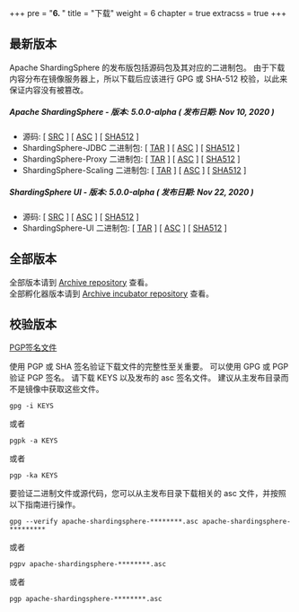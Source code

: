 +++
pre = "<b>6. </b>"
title = "下载"
weight = 6
chapter = true
extracss = true
+++

## 最新版本

Apache ShardingSphere 的发布版包括源码包及其对应的二进制包。
由于下载内容分布在镜像服务器上，所以下载后应该进行 GPG 或 SHA-512 校验，以此来保证内容没有被篡改。

##### Apache ShardingSphere - 版本: 5.0.0-alpha ( 发布日期: Nov 10, 2020 )

- 源码: [ [<u>SRC</u>](https://www.apache.org/dyn/closer.cgi/shardingsphere/5.0.0-alpha/apache-shardingsphere-5.0.0-alpha-src.zip) ] [ [<u>ASC</u>](https://downloads.apache.org/shardingsphere/5.0.0-alpha/apache-shardingsphere-5.0.0-alpha-src.zip.asc) ] [ [<u>SHA512</u>](https://downloads.apache.org/shardingsphere/5.0.0-alpha/apache-shardingsphere-5.0.0-alpha-src.zip.sha512) ]
- ShardingSphere-JDBC 二进制包: [ [<u>TAR</u>](https://www.apache.org/dyn/closer.cgi/shardingsphere/5.0.0-alpha/apache-shardingsphere-5.0.0-alpha-shardingsphere-jdbc-bin.tar.gz) ] [ [<u>ASC</u>](https://downloads.apache.org/shardingsphere/5.0.0-alpha/apache-shardingsphere-5.0.0-alpha-shardingsphere-jdbc-bin.tar.gz.asc) ] [ [<u>SHA512</u>](https://downloads.apache.org/shardingsphere/5.0.0-alpha/apache-shardingsphere-5.0.0-alpha-shardingsphere-jdbc-bin.tar.gz.sha512) ]
- ShardingSphere-Proxy 二进制包: [ [<u>TAR</u>](https://www.apache.org/dyn/closer.cgi/shardingsphere/5.0.0-alpha/apache-shardingsphere-5.0.0-alpha-shardingsphere-proxy-bin.tar.gz) ] [ [<u>ASC</u>](https://downloads.apache.org/shardingsphere/5.0.0-alpha/apache-shardingsphere-5.0.0-alpha-shardingsphere-proxy-bin.tar.gz.asc) ] [ [<u>SHA512</u>](https://downloads.apache.org/shardingsphere/5.0.0-alpha/apache-shardingsphere-5.0.0-alpha-shardingsphere-proxy-bin.tar.gz.sha512) ]
- ShardingSphere-Scaling 二进制包: [ [<u>TAR</u>](https://www.apache.org/dyn/closer.cgi/shardingsphere/5.0.0-alpha/apache-shardingsphere-5.0.0-alpha-shardingsphere-scaling-bin.tar.gz) ] [ [<u>ASC</u>](https://downloads.apache.org/shardingsphere/5.0.0-alpha/apache-shardingsphere-5.0.0-alpha-shardingsphere-scaling-bin.tar.gz.asc) ] [ [<u>SHA512</u>](https://downloads.apache.org/shardingsphere/5.0.0-alpha/apache-shardingsphere-5.0.0-alpha-shardingsphere-scaling-bin.tar.gz.sha512) ]

##### ShardingSphere UI - 版本: 5.0.0-alpha ( 发布日期: Nov 22, 2020 )

- 源码: [ [<u>SRC</u>](https://www.apache.org/dyn/closer.cgi/shardingsphere/shardingsphere-ui-5.0.0-alpha/apache-shardingsphere-5.0.0-alpha-shardingsphere-ui-src.zip ) ] [ [<u>ASC</u>](https://downloads.apache.org/shardingsphere/shardingsphere-ui-5.0.0-alpha/apache-shardingsphere-5.0.0-alpha-shardingsphere-ui-src.zip.asc) ] [ [<u>SHA512</u>](https://downloads.apache.org/shardingsphere/shardingsphere-ui-5.0.0-alpha/apache-shardingsphere-5.0.0-alpha-shardingsphere-ui-src.zip.sha512) ]
- ShardingSphere-UI 二进制包: [ [<u>TAR</u>](https://www.apache.org/dyn/closer.cgi/shardingsphere/shardingsphere-ui-5.0.0-alpha/apache-shardingsphere-5.0.0-alpha-shardingsphere-ui-bin.tar.gz) ] [ [<u>ASC</u>](https://downloads.apache.org/shardingsphere/shardingsphere-ui-5.0.0-alpha/apache-shardingsphere-5.0.0-alpha-shardingsphere-ui-bin.tar.gz.asc) ] [ [<u>SHA512</u>](https://downloads.apache.org/shardingsphere/shardingsphere-ui-5.0.0-alpha/apache-shardingsphere-5.0.0-alpha-shardingsphere-ui-bin.tar.gz.sha512) ]

## 全部版本

全部版本请到 [Archive repository](https://archive.apache.org/dist/shardingsphere/) 查看。</br>
全部孵化器版本请到 [Archive incubator repository](https://archive.apache.org/dist/incubator/shardingsphere/) 查看。

## 校验版本

[PGP签名文件](https://downloads.apache.org/shardingsphere/KEYS)

使用 PGP 或 SHA 签名验证下载文件的完整性至关重要。
可以使用 GPG 或 PGP 验证 PGP 签名。
请下载 KEYS 以及发布的 asc 签名文件。
建议从主发布目录而不是镜像中获取这些文件。

```shell
gpg -i KEYS
```

或者

```shell
pgpk -a KEYS
```

或者

```shell
pgp -ka KEYS
```

要验证二进制文件或源代码，您可以从主发布目录下载相关的 asc 文件，并按照以下指南进行操作。

```shell
gpg --verify apache-shardingsphere-********.asc apache-shardingsphere-*********
```

或者

```shell
pgpv apache-shardingsphere-********.asc
```

或者

```shell
pgp apache-shardingsphere-********.asc
```
